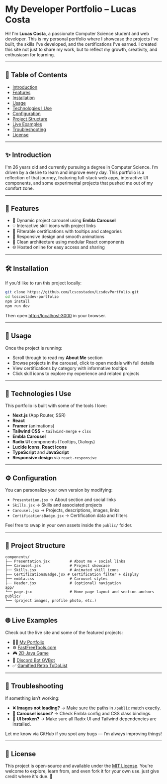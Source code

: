 # My Developer Portfolio – Lucas Costa

Hi! I'm **Lucas Costa**, a passionate Computer Science student and web developer. This is my personal portfolio where I showcase the projects I've built, the skills I've developed, and the certifications I've earned. I created this site not just to share my work, but to reflect my growth, creativity, and enthusiasm for learning.

---

## 🧭 Table of Contents

- [Introduction](#introduction)
- [Features](#features)
- [Installation](#installation)
- [Usage](#usage)
- [Technologies I Use](#technologies-i-use)
- [Configuration](#configuration)
- [Project Structure](#project-structure)
- [Live Examples](#live-examples)
- [Troubleshooting](#troubleshooting)
- [License](#license)

---

## ✨ Introduction

I'm 26 years old and currently pursuing a degree in Computer Science. I’m driven by a desire to learn and improve every day. This portfolio is a reflection of that journey, featuring full-stack web apps, interactive UI components, and some experimental projects that pushed me out of my comfort zone.

---

## 🚀 Features

- 🎠 Dynamic project carousel using **Embla Carousel**
- 💡 Interactive skill icons with project links
- 🏅 Filterable certifications with tooltips and categories
- 🎨 Responsive design and smooth animations
- 🧩 Clean architecture using modular React components
- 🌐 Hosted online for easy access and sharing

---

## 🛠 Installation

If you’d like to run this project locally:

```bash
git clone https://github.com/lcscostadev/LcsdevPortfolio.git
cd lcscostadev-portfolio
npm install
npm run dev
```

Then open [http://localhost:3000](http://localhost:3000) in your browser.

---

## 📖 Usage

Once the project is running:

- Scroll through to read my **About Me** section
- Browse projects in the carousel, click to open modals with full details
- View certifications by category with informative tooltips
- Click skill icons to explore my experience and related projects

---

## 🧰 Technologies I Use

This portfolio is built with some of the tools I love:

- **Next.js** (App Router, SSR)
- **React**
- **Framer** (animations)
- **Tailwind CSS** + `tailwind-merge` + `clsx`
- **Embla Carousel**
- **Radix UI** components (Tooltips, Dialogs)
- **Lucide Icons**, **React Icons**
- **TypeScript** and **JavaScript**
- **Responsive design** via `react-responsive`

---

## ⚙️ Configuration

You can personalize your own version by modifying:

- `Presentation.jsx` → About section and social links
- `Skills.jsx` → Skills and associated projects
- `Carousel.jsx` → Projects, descriptions, images, links
- `CertificationsBadge.jsx` → Certification data and filters

Feel free to swap in your own assets inside the `public/` folder.

---

## 📁 Project Structure

```
components/
├── Presentation.jsx         # About me + social links
├── Carousel.jsx             # Project showcase
├── Skills.jsx               # Animated skill icons
├── CertificationsBadge.jsx # Certification filter + display
├── embla.css                # Carousel styles
├── Header.jsx               # (optional) navigation
app/
└── page.jsx                 # Home page layout and section anchors
public/
└── (project images, profile photo, etc.)
```

---

## 🌐 Live Examples

Check out the live site and some of the featured projects:

- 🧑‍💻 [My Portfolio](https://lcscostadev-portfolio.vercel.app)
- ⚙️ [FastFreeTools.com](https://fastfreetools.com)
- 🎮 [2D Java Game](https://github.com/lcscostadev/Gramundor-Java-Game)
- 🤖 [Discord Bot GVBot](https://lcscostadev.github.io/Discord-bot-GVBot-website/)
- ✅ [Gamified Retro ToDoList](https://gamified-retro-to-do-list.vercel.app/)

---

## 🧯 Troubleshooting

If something isn’t working:

- ❌ **Images not loading?** → Make sure the paths in `/public` match exactly.
- 🎡 **Carousel issues?** → Check Embla config and CSS class bindings.
- 🧩 **UI broken?** → Make sure all Radix UI and Tailwind dependencies are installed.

Let me know via GitHub if you spot any bugs — I’m always improving things!

---

## 📜 License

This project is open-source and available under the [MIT License](LICENSE). You're welcome to explore, learn from, and even fork it for your own use. just give credit where it's due. 🙌
